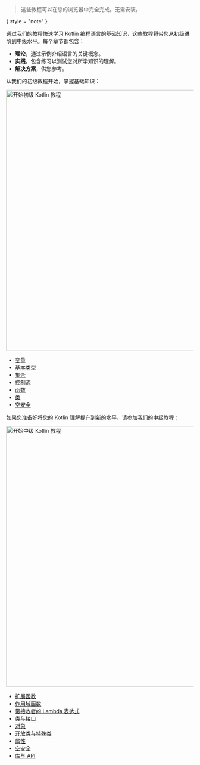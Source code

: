 [//]: # (title: 欢迎来到 Kotlin 之旅！)

> 这些教程可以在您的浏览器中完全完成。无需安装。
> 
{ style = "note" }

通过我们的教程快速学习 Kotlin 编程语言的基础知识，这些教程将带您从初级进阶到中级水平。每个章节都包含：

*   **理论**，通过示例介绍语言的关键概念。
*   **实践**，包含练习以测试您对所学知识的理解。
*   **解决方案**，供您参考。

从我们的初级教程开始，掌握基础知识：

<a href="kotlin-tour-hello-world.md"><img src="start-beginner-tour.svg" width="700" alt="开始初级 Kotlin 教程" style="block"/></a>

<deflist collapsible="true">
    <def title="初级教程内容" default-state="collapsed">
        <ul>
            <li><a href="kotlin-tour-hello-world.md">变量</a></li>
            <li><a href="kotlin-tour-basic-types.md">基本类型</a></li>
            <li><a href="kotlin-tour-collections.md">集合</a></li>
            <li><a href="kotlin-tour-control-flow.md">控制流</a></li>
            <li><a href="kotlin-tour-functions.md">函数</a></li>
            <li><a href="kotlin-tour-classes.md">类</a></li>
            <li><a href="kotlin-tour-null-safety.md">空安全</a></li>
        </ul>
    </def>
</deflist>

如果您准备好将您的 Kotlin 理解提升到新的水平，请参加我们的中级教程：

<a href="kotlin-tour-intermediate-extension-functions.md"><img src="start-intermediate-tour.svg" width="700" alt="开始中级 Kotlin 教程" style="block"/></a>

<deflist collapsible="true">
    <def title="中级教程内容" default-state="collapsed">
        <ul>
            <li><a href="kotlin-tour-intermediate-extension-functions.md">扩展函数</a></li>
            <li><a href="kotlin-tour-intermediate-scope-functions.md">作用域函数</a></li>
            <li><a href="kotlin-tour-intermediate-lambdas-receiver.md">带接收者的 Lambda 表达式</a></li>
            <li><a href="kotlin-tour-intermediate-classes-interfaces.md">类与接口</a></li>
            <li><a href="kotlin-tour-intermediate-objects.md">对象</a></li>
            <li><a href="kotlin-tour-intermediate-open-special-classes.md">开放类与特殊类</a></li>
            <li><a href="kotlin-tour-intermediate-properties.md">属性</a></li>
            <li><a href="kotlin-tour-intermediate-null-safety.md">空安全</a></li>
            <li><a href="kotlin-tour-intermediate-libraries-and-apis.md">库与 API</a></li>
        </ul>
    </def>
</deflist>
